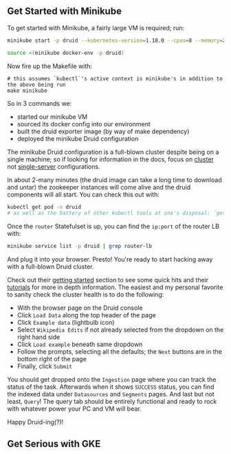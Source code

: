 ## Get Started with Minikube

To get started with Minikube, a fairly large VM is required; run:
```bash
minikube start -p druid --kubernetes-version=1.18.0 --cpus=8 --memory=24GiB

source <(minikube docker-env -p druid)
```

Now fire up the Makefile with:
```
# this assumes `kubectl`'s active context is minikube's in addition to the above being run
make minikube
```

So in 3 commands we:
- started our minikube VM
- sourced its docker config into our environment
- built the druid exporter image (by way of make dependency)
- deployed the minikube Druid configuration

The minikube Druid configuration is a full-blown cluster despite being on a single machine; so if looking for information in the docs, focus on [cluster](https://druid.apache.org/docs/latest/tutorials/cluster.html) not [single-server](https://druid.apache.org/docs/latest/operations/single-server.html) configurations.

In about 2-many minutes (the druid image can take a long time to download and untar) the zookeeper instances will come alive and the druid components will all start.
You can check this out with:
```bash
kubectl get pod -n druid
# as well as the battery of other kubectl tools at one's disposal: `get event`, `logs`, `describe`, etc.
```

Once the `router` Statefulset is up, you can find the `ip:port` of the router LB with:
```bash
minikube service list -p druid | grep router-lb
```
And plug it into your browser.
Presto!
You're ready to start hacking away with a full-blown Druid cluster.

Check out their [getting started](https://github.com/apache/druid/#getting-started) section to see some quick hits and their [tutorials](https://druid.apache.org/docs/latest/tutorials/tutorial-batch.html) for more in depth information.
The easiest and my personal favorite to sanity check the cluster health is to do the following:
- With the browser page on the Druid console
- Click `Load Data` along the top header of the page
- Click `Example data` (lightbulb icon)
- Select `Wikipedia Edits` if not already selected from the dropdown on the right hand side
- Click `Load example` beneath same dropdown
- Follow the prompts, selecting all the defaults; the `Next` buttons are in the bottom right of the page
- Finally, click `Submit`

You should get dropped onto the `Ingestion` page where you can track the status of the task.
Afterwards when it shows `SUCCESS` status, you can find the indexed data under `Datasources` and `Segments` pages.
And last but not least, `Query`!
The query tab should be entirely functional and ready to rock with whatever power your PC and VM will bear.

Happy Druid-ing(?)!

## Get Serious with GKE
